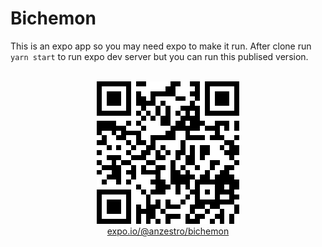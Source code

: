 # Bichemon

This is an expo app so you may need expo to make it run.
After clone run `yarn start` to run expo dev server but you can run this publised version.

<p align="center">
  <br/>
  <img src="./assets/expo.png"  alt="expo QR"/>
  <br/>
  <a href="https://expo.io/@anzestro/bichemon" target="_blank">expo.io/@anzestro/bichemon</a>
</p>
